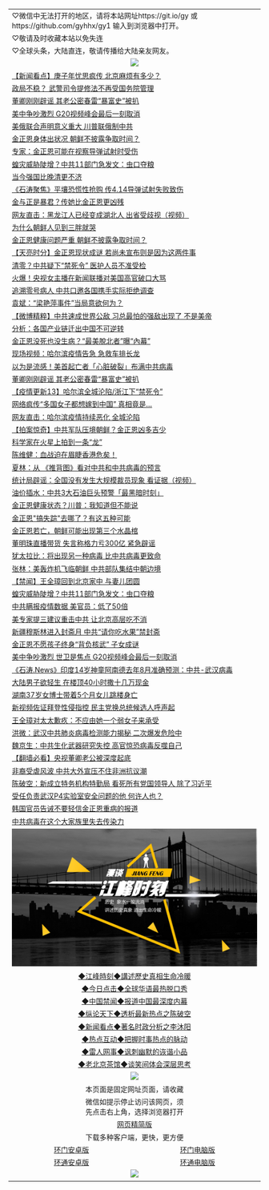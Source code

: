  <table>
 
<tr>
<td colspan="2" align=left>
♡微信中无法打开的地区，请将本站网址https://git.io/gy 或 https://github.com/gyhhx/gy1 输入到浏览器中打开。 
 </td>
</tr>
 <tr>
 <td colspan="2" align=left>
♡敬请及时收藏本站以免失连
 </td>
   <tr>
<td colspan="2" align=left>
♡全球头条，大陆直连，敬请传播给大陆亲友网友。
 </td>
</tr>
 
 <tr>
    <td colspan="2" align=center><img src="https://cdn.jsdelivr.net/gh/gyoupiodf/im1/%E7%BD%91%E9%97%A8%E6%96%B0%E9%97%BB1.jpg"></td>
 </tr>
<tr><td colspan="2" align="left"><a href="https://img.xsurf.surf/?name=c1163192&key=wdcctzyyncblgvet&from=gy">【新闻看点】庚子年忧思疯传 北京麻烦有多少？</a></td></tr>
<tr><td colspan="2" align="left"><a href="https://img.xsurf.surf/?name=c1163231&key=wdcctzyyncblgvet&from=gy">政局不稳？ 武警司令提修法不再受国务院管理</a></td></tr>
<tr><td colspan="2" align="left"><a href="https://img.xsurf.surf/?name=c1163271&key=wdcctzyyncblgvet&from=gy">董卿刚刚辟谣 其老公密春雷“暴富史”被扒</a></td></tr>
<tr><td colspan="2" align="left"><a href="https://img.xsurf.surf/?name=c1163212&key=wdcctzyyncblgvet&from=gy">美中争吵激烈 G20视频峰会最后一刻取消</a></td></tr>
<tr><td colspan="2" align="left"><a href="https://img.xsurf.surf/?name=c1163301&key=wdcctzyyncblgvet&from=gy">美俄联合声明意义重大 川普联俄制中共</a></td></tr>
<tr><td colspan="2" align="left"><a href="https://img.xsurf.surf/?name=c1163211&key=wdcctzyyncblgvet&from=gy">金正恩身体出状况 朝鲜不披露争取时间？</a></td></tr>
<tr><td colspan="2" align="left"><a href="https://img.xsurf.surf/?name=c1163297&key=wdcctzyyncblgvet&from=gy">专家：金正恩可能在视察导弹试射时受伤</a></td></tr>
<tr><td colspan="2" align="left"><a href="https://img.xsurf.surf/?name=c1163317&key=wdcctzyyncblgvet&from=gy">蝗灾威胁陡增？中共11部门急发文：虫口夺粮</a></td></tr>
<tr><td colspan="2" align="left"><a href="https://img.xsurf.surf/?name=c1163293&key=wdcctzyyncblgvet&from=gy">当今强国比晚清更不济</a></td></tr>
<tr><td colspan="2" align="left"><a href="https://img.xsurf.surf/?name=c1163305&key=wdcctzyyncblgvet&from=gy">《石涛聚焦》平壤恐慌性抢购 传4.14导弹试射失败致伤</a></td></tr>
<tr><td colspan="2" align="left"><a href="https://img.xsurf.surf/?name=c1163475&key=wdcctzyyncblgvet&from=gy">金与正是暴君？传她比金正恩更凶残</a></td></tr>
<tr><td colspan="2" align="left"><a href="https://img.xsurf.surf/?name=c1163348&key=wdcctzyyncblgvet&from=gy">网友直击：黑龙江人已经变成湖北人  出省受歧视（视频）</a></td></tr>
<tr><td colspan="2" align="left"><a href="https://img.xsurf.surf/?name=c1163453&key=wdcctzyyncblgvet&from=gy">为什么朝鲜人见到三胖就哭</a></td></tr>
<tr><td colspan="2" align="left"><a href="https://img.xsurf.surf/?name=c1163291&key=wdcctzyyncblgvet&from=gy">金正恩健康问题严重 朝鲜不披露争取时间？</a></td></tr>
<tr><td colspan="2" align="left"><a href="https://img.xsurf.surf/?name=c1163492&key=wdcctzyyncblgvet&from=gy">【天亮时分】金正恩现状成谜 若尚未宣布则是因为这两件事</a></td></tr>
<tr><td colspan="2" align="left"><a href="https://img.xsurf.surf/?name=c1163313&key=wdcctzyyncblgvet&from=gy">清零？中共疑下“禁死令” 医护人员不准受检</a></td></tr>
<tr><td colspan="2" align="left"><a href="https://img.xsurf.surf/?name=c1163510&key=wdcctzyyncblgvet&from=gy">火爆！央视女主播在新闻联播对美国高官破口大骂</a></td></tr>
<tr><td colspan="2" align="left"><a href="https://img.xsurf.surf/?name=c1163303&key=wdcctzyyncblgvet&from=gy">追溯零号病人 中共口邀各国携手实际拒绝调查</a></td></tr>
<tr><td colspan="2" align="left"><a href="https://img.xsurf.surf/?name=c1163421&key=wdcctzyyncblgvet&from=gy">袁斌：“梁艳萍事件”当局意欲何为？</a></td></tr>
<tr><td colspan="2" align="left"><a href="https://img.xsurf.surf/?name=c1163452&key=wdcctzyyncblgvet&from=gy">【微博精粹】中共速成世界公敌 习总最怕的强敌出现了 不是美帝</a></td></tr>
<tr><td colspan="2" align="left"><a href="https://img.xsurf.surf/?name=c1163326&key=wdcctzyyncblgvet&from=gy">分析：各国产业链迁出中国不可逆转</a></td></tr>
<tr><td colspan="2" align="left"><a href="https://img.xsurf.surf/?name=c1163391&key=wdcctzyyncblgvet&from=gy">金正恩没死也没生病？“最美脫北者”曝“內幕”</a></td></tr>
<tr><td colspan="2" align="left"><a href="https://img.xsurf.surf/?name=c1163481&key=wdcctzyyncblgvet&from=gy">现场视频：哈尔滨疫情告急 急救车排长龙</a></td></tr>
<tr><td colspan="2" align="left"><a href="https://img.xsurf.surf/?name=c1163483&key=wdcctzyyncblgvet&from=gy">以为是流感！美首起亡者「心脏破裂」布满中共病毒</a></td></tr>
<tr><td colspan="2" align="left"><a href="https://img.xsurf.surf/?name=c1163476&key=wdcctzyyncblgvet&from=gy">董卿刚刚辟谣 其老公密春雷“暴富史”被扒</a></td></tr>
<tr><td colspan="2" align="left"><a href="https://img.xsurf.surf/?name=c1162942&key=wdcctzyyncblgvet&from=gy">【疫情更新13】哈尔滨全城沦陷/浙江下“禁死令”</a></td></tr>
<tr><td colspan="2" align="left"><a href="https://img.xsurf.surf/?name=c1163246&key=wdcctzyyncblgvet&from=gy">网络疯传“多国女子都想嫁到中国” 真相竟是…</a></td></tr>
<tr><td colspan="2" align="left"><a href="https://img.xsurf.surf/?name=c1163331&key=wdcctzyyncblgvet&from=gy">网友直击：哈尔滨疫情持续恶化 全城沦陷</a></td></tr>
<tr><td colspan="2" align="left"><a href="https://img.xsurf.surf/?name=c1163386&key=wdcctzyyncblgvet&from=gy">【拍案惊奇】中共军队压境朝鲜？金正恩凶多吉少</a></td></tr>
<tr><td colspan="2" align="left"><a href="https://img.xsurf.surf/?name=c1163277&key=wdcctzyyncblgvet&from=gy">科学家在火星上拍到一条“龙”</a></td></tr>
<tr><td colspan="2" align="left"><a href="https://img.xsurf.surf/?name=c1163233&key=wdcctzyyncblgvet&from=gy">陈维健：血战迫在眉睫香港危矣！</a></td></tr>
<tr><td colspan="2" align="left"><a href="https://img.xsurf.surf/?name=c1163359&key=wdcctzyyncblgvet&from=gy">夏林：从 《推背图》看对中共和中共病毒的预言</a></td></tr>
<tr><td colspan="2" align="left"><a href="https://img.xsurf.surf/?name=c1163422&key=wdcctzyyncblgvet&from=gy">统计局辟谣：全国没有发生大规模裁员现象  看证据（视频）</a></td></tr>
<tr><td colspan="2" align="left"><a href="https://img.xsurf.surf/?name=c1163309&key=wdcctzyyncblgvet&from=gy">油价插水：中共3大石油巨头预警「最黑暗时刻」</a></td></tr>
<tr><td colspan="2" align="left"><a href="https://img.xsurf.surf/?name=c1163441&key=wdcctzyyncblgvet&from=gy">金正恩健康状态？川普：我知道但不能说</a></td></tr>
<tr><td colspan="2" align="left"><a href="https://img.xsurf.surf/?name=c1163307&key=wdcctzyyncblgvet&from=gy">金正恩&quot;搞失踪&quot;去哪了？有这五种可能</a></td></tr>
<tr><td colspan="2" align="left"><a href="https://img.xsurf.surf/?name=c1163272&key=wdcctzyyncblgvet&from=gy">金正恩若亡，朝鲜可能出现第三个水晶棺</a></td></tr>
<tr><td colspan="2" align="left"><a href="https://img.xsurf.surf/?name=c1163329&key=wdcctzyyncblgvet&from=gy">董明珠直播带货 失言称格力亏300亿 紧急辟谣</a></td></tr>
<tr><td colspan="2" align="left"><a href="https://img.xsurf.surf/?name=c1163370&key=wdcctzyyncblgvet&from=gy">犹太拉比：将出现另一种病毒 比中共病毒更致命</a></td></tr>
<tr><td colspan="2" align="left"><a href="https://img.xsurf.surf/?name=c1163252&key=wdcctzyyncblgvet&from=gy">张林：美轰炸机飞临朝鲜 中共部队集结中朝边境</a></td></tr>
<tr><td colspan="2" align="left"><a href="https://img.xsurf.surf/?name=c1163302&key=wdcctzyyncblgvet&from=gy">【禁闻】王全璋回到北京家中 与妻儿团圆</a></td></tr>
<tr><td colspan="2" align="left"><a href="https://img.xsurf.surf/?name=c1163304&key=wdcctzyyncblgvet&from=gy">蝗灾威胁陡增？中共11部门急发文：虫口夺粮</a></td></tr>
<tr><td colspan="2" align="left"><a href="https://img.xsurf.surf/?name=c1163325&key=wdcctzyyncblgvet&from=gy">中共瞒报疫情数据 美官员：低了50倍</a></td></tr>
<tr><td colspan="2" align="left"><a href="https://img.xsurf.surf/?name=c1163357&key=wdcctzyyncblgvet&from=gy">美专家提三建议重击中共 让北京高层吃不消</a></td></tr>
<tr><td colspan="2" align="left"><a href="https://img.xsurf.surf/?name=c1163289&key=wdcctzyyncblgvet&from=gy">新疆穆斯林进入封斋月 中共“请你吃水果”禁封斋</a></td></tr>
<tr><td colspan="2" align="left"><a href="https://img.xsurf.surf/?name=c1163394&key=wdcctzyyncblgvet&from=gy">金正恩不愿孩子终身“背负核武” 子女成谜</a></td></tr>
<tr><td colspan="2" align="left"><a href="https://img.xsurf.surf/?name=c1163447&key=wdcctzyyncblgvet&from=gy">美中争吵激烈 世卫是焦点 G20视频峰会最后一刻取消</a></td></tr>
<tr><td colspan="2" align="left"><a href="https://img.xsurf.surf/?name=c1163242&key=wdcctzyyncblgvet&from=gy">《石涛.News》印度14岁神童阿南德去年8月准确预测：中共-武汉病毒</a></td></tr>
<tr><td colspan="2" align="left"><a href="https://img.xsurf.surf/?name=c1163491&key=wdcctzyyncblgvet&from=gy">大陆男子欲轻生 在楼顶40小时撒十几万现金</a></td></tr>
<tr><td colspan="2" align="left"><a href="https://img.xsurf.surf/?name=c1163456&key=wdcctzyyncblgvet&from=gy">湖南37岁女博士带着5个月女儿跳楼身亡</a></td></tr>
<tr><td colspan="2" align="left"><a href="https://img.xsurf.surf/?name=c1163332&key=wdcctzyyncblgvet&from=gy">新视频佐证拜登性侵指控 民主党换总统候选人呼声起</a></td></tr>
<tr><td colspan="2" align="left"><a href="https://img.xsurf.surf/?name=c1163424&key=wdcctzyyncblgvet&from=gy">王全璋对太太歉疚：不应由她一个弱女子来承受</a></td></tr>
<tr><td colspan="2" align="left"><a href="https://img.xsurf.surf/?name=c1163414&key=wdcctzyyncblgvet&from=gy">洪微：武汉中共肺炎病毒检测能力揭秘 二次爆发危险中</a></td></tr>
<tr><td colspan="2" align="left"><a href="https://img.xsurf.surf/?name=c1163405&key=wdcctzyyncblgvet&from=gy">魏京生：中共生化武器研究失控 高官惊恐病毒反噬自己</a></td></tr>
<tr><td colspan="2" align="left"><a href="https://img.xsurf.surf/?name=c1163458&key=wdcctzyyncblgvet&from=gy">【翻墙必看】央视董卿老公被深度起底</a></td></tr>
<tr><td colspan="2" align="left"><a href="https://img.xsurf.surf/?name=c1163479&key=wdcctzyyncblgvet&from=gy">非裔受虐风波 中共大外宣压不住非洲抗议潮</a></td></tr>
<tr><td colspan="2" align="left"><a href="https://img.xsurf.surf/?name=c1163406&key=wdcctzyyncblgvet&from=gy">陈破空：新成立特务机构特勤局 看死所有党国领导人 除了习近平</a></td></tr>
<tr><td colspan="2" align="left"><a href="https://img.xsurf.surf/?name=c1163440&key=wdcctzyyncblgvet&from=gy">受任负责武汉P4实验室安全问题的他 何许人也？</a></td></tr>
<tr><td colspan="2" align="left"><a href="https://img.xsurf.surf/?name=c1163283&key=wdcctzyyncblgvet&from=gy">韩国官员告诫不要轻信金正恩重病的报道</a></td></tr>
<tr><td colspan="2" align="left"><a href="https://ipsite.org/3se1x">中共病毒在这个大家族里失去传染力</a></td></tr>

 <tr>
   <td colspan="2" align=center><img src="https://github.com/gyoupiodf/im1/blob/master/jf-1.jpg"></td>
  </tr>
   <tr>
   <td colspan="2" align=center> 
<a href="https://xfine.casa/oo.aspx?name=c922850&key=exgxucyqmkwgvwch&from=gy&tag=9877">◆江峰時刻◆講述歷史真相生命冷暖</a><br/>
    </td>
  </tr>
   <tr>
   <td colspan="2" align=center> 
<a href="https://xfine.casa/oo.aspx?name=c816850&key=exgxucyqmkwgvwch&from=gy&tag=9877">◆今日点击◆全球华语最热脱口秀</a><br/>
    </td>
  </tr>
  <tr>
  <td colspan="2" align=center>
<a href="https://xfine.casa/oo.aspx?name=c816860&key=exgxucyqmkwgvwch&from=gy&tag=99733110">◆中国禁闻◆报道中国最深度内幕</a><br/>
   </tr>
  <tr>
     <td colspan="2" align=center>
<a href="https://xfine.casa/oo.aspx?name=c816855&key=exgxucyqmkwgvwch&from=gy&tag=997110">◆纵论天下◆透析最新热点之陈破空</a><br/>
   </tr>
   <tr>
      <td colspan="2" align=center>
<a href="https://xfine.casa/oo.aspx?name=c838308&key=exgxucyqmkwgvwch&from=gy&tag=9973110">◆新闻看点◆著名时政分析之李沐阳</a><br/>
   </tr>
   <tr>
     <td colspan="2" align=center>
<a href="https://xfine.casa/oo.aspx?name=c816852&key=exgxucyqmkwgvwch&from=gy&tag=9733110">◆热点互动◆把握时事热点的脉动</a><br/>
   </tr>
   <tr>
      <td colspan="2" align=center>
<a href="https://xfine.casa/oo.aspx?name=c816694&key=exgxucyqmkwgvwch&from=gy&tag=93310">◆雷人网事◆讽刺幽默的诙谐小品</a><br/>
   </tr>
   <tr>
    <td colspan="2" align=center>
<a href="https://xfine.casa/oo.aspx?name=c816650&key=exgxucyqmkwgvwch&from=gy&tag=9973110">◆老北京茶馆◆谈笑间体会深层思考</a><br/>
   </tr>

  <tr>
    <td colspan="2" align="center"><img src="https://cdn.jsdelivr.net/gh/opipe/up/oGate65.jpg"/></td>
  </tr>
  <tr>
    <td colspan="2" align="center">本页面是固定网址页面，请收藏</td>
  <tr>
  <tr>
    <td colspan="2" align="center">微信如提示停止访问该网页，须<br/>先点击右上角，选择浏览器打开</td>
  <tr>
  <tr>
    <td colspan="2" align="center"><a href="https://gitcdn.xyz/cdn/otiny/up/master/show004.htm">网页精简版</a></td>
  </tr>
  <tr>
    <td colspan="2" align="center">下载多种客户端，更快，更方便</td>
  <tr>
  <tr>
    <td align="center"><a href="https://cdn.jsdelivr.net/gh/opipe/up/oGatea.apk">环门安卓版</a></td>
    <td align="center"><a href="https://cdn.jsdelivr.net/gh/opipe/up/oGate.zip">环门电脑版</a></td>
  </tr>
  <tr>
    <td align="center"><a href="https://cdn.jsdelivr.net/gh/opipe/up/oPipe.apk">环通安卓版</a></td>
    <td align="center"><a href="https://raw.githubusercontent.com/opipe/up/master/oPipe.zip">环通电脑版</a></td>
  </tr>
  <tr>
    <td colspan="2" align="center"><img src="https://cdn.jsdelivr.net/gh/opipe/up/oGate640.jpg"/></td>
  </tr>
</table>
